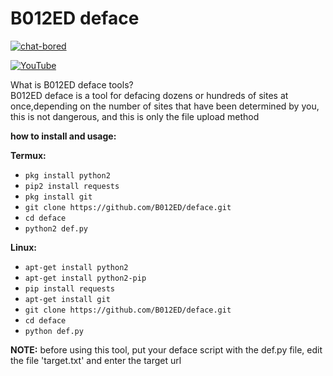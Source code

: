 # B012ED deface

[![chat-bored](https://img.shields.io/badge/endpoint?url=https://b012ed.github.io/chat-B012ED.json&style=?style=for-the-badge&logo=steam)](https://b012ed.github.io/chat.html)

[![YouTube](https://img.shields.io/badge/endpoint?url=https://b012ed.github.io/B012ED.json&style=?style=for-the-badge&logo=youtube)](https://youtu.be/dSrue-pVzno) 

What is B012ED deface tools?<br>
B012ED deface is a tool for defacing dozens or hundreds of sites at once,depending on the number
of sites that have been determined by you, this is not dangerous, and this is only the file upload method<br>

**how to install and usage:**

**Termux:**
* `pkg install python2`
* `pip2 install requests`
* `pkg install git`
* `git clone https://github.com/B012ED/deface.git`
* `cd deface`
* `python2 def.py`

**Linux:**
* `apt-get install python2`
* `apt-get install python2-pip`
* `pip install requests`
* `apt-get install git`
* `git clone https://github.com/B012ED/deface.git`
* `cd deface`
* `python def.py`

**NOTE:** before using this tool, put your deface script with the def.py file, edit the file 'target.txt' and enter the target url


